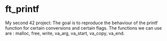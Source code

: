 # ft_printf
My second 42 project: The goal is to reproduce the behaviour of the printf function for certain conversions and certain flags.  The functions we can use are : malloc, free, write, va_arg, va_start, va_copy, va_end.

